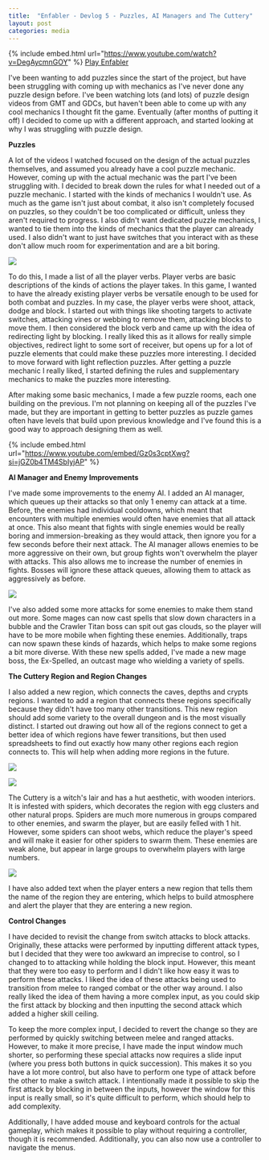 ```yaml
---
title:  "Enfabler - Devlog 5 - Puzzles, AI Managers and The Cuttery"
layout: post
categories: media
---
```


{% include embed.html url="https://www.youtube.com/watch?v=DegAycmnGOY" %}
[Play Enfabler](https://andrewjscott02.itch.io/enfabler)

I've been wanting to add puzzles since the start of the project, but have been struggling with coming up with mechanics as I've never done any puzzle design before. I've been watching lots (and lots) of puzzle design videos from GMT and GDCs, but haven't been able to come up with any cool mechanics I thought fit the game. Eventually (after months of putting it off) I decided to come up with a different approach, and started looking at why I was struggling with puzzle design.


**Puzzles**

A lot of the videos I watched focused on the design of the actual puzzles themselves, and assumed you already have a cool puzzle mechanic. However, coming up with the actual mechanic was the part I've been struggling with. I decided to break down the rules for what I needed out of a puzzle mechanic. I started with the kinds of mechanics I wouldn't use. As much as the game isn't just about combat, it also isn't completely focused on puzzles, so they couldn't be too complicated or difficult, unless they aren't required to progress. I also didn't want dedicated puzzle mechanics, I wanted to tie them into the kinds of mechanics that the player can already used. I also didn't want to just have switches that you interact with as these don't allow much room for experimentation and are a bit boring.

![](https://img.itch.zone/aW1nLzE0MTA4Nzc4LmpwZw==/original/u8zU%2BF.jpg)

To do this, I made a list of all the player verbs. Player verbs are basic descriptions of the kinds of actions the player takes. In this game, I wanted to have the already existing player verbs be versatile enough to be used for both combat and puzzles. In my case, the player verbs were shoot, attack, dodge and block. I started out with things like shooting targets to activate switches, attacking vines or webbing to remove them, attacking blocks to move them. I then considered the block verb and came up with the idea of redirecting light by blocking. I really liked this as it allows for really simple objectives, redirect light to some sort of receiver, but opens up for a lot of puzzle elements that could make these puzzles more interesting. I decided to move forward with light reflection puzzles. After getting a puzzle mechanic I really liked, I started defining the rules and supplementary mechanics to make the puzzles more interesting.

After making some basic mechanics, I made a few puzzle rooms, each one building on the previous. I'm not planning on keeping all of the puzzles I've made, but they are important in getting to better puzzles as puzzle games often have levels that build upon previous knowledge and I've found this is a good way to approach designing them as well.

{% include embed.html url="https://www.youtube.com/embed/Gz0s3cptXwg?si=jGZ0b4TM4SbIyjAP" %}

**AI Manager and Enemy Improvements**

I've made some improvements to the enemy AI. I added an AI manager, which queues up their attacks so that only 1 enemy can attack at a time. Before, the enemies had individual cooldowns, which meant that encounters with multiple enemies would often have enemies that all attack at once. This also meant that fights with single enemies would be really boring and immersion-breaking as they would attack, then ignore you for a few seconds before their next attack. The AI manager allows enemies to be more aggressive on their own, but group fights won't overwhelm the player with attacks. This also allows me to increase the number of enemies in fights. Bosses will ignore these attack queues, allowing them to attack as aggressively as before.

![](https://img.itch.zone/aW1nLzE0MTE3NjUzLnBuZw==/original/0onQeF.png)

I've also added some more attacks for some enemies to make them stand out more. Some mages can now cast spells that slow down characters in a bubble and the Crawler Titan boss can spit out gas clouds, so the player will have to be more mobile when fighting these enemies. Additionally, traps can now spawn these kinds of hazards, which helps to make some regions a bit more diverse. With these new spells added, I've made a new mage boss, the Ex-Spelled, an outcast mage who wielding a variety of spells.

**The Cuttery Region and Region Changes**

I also added a new region, which connects the caves, depths and crypts regions. I wanted to add a region that connects these regions specifically because they didn't have too many other transitions. This new region should add some variety to the overall dungeon and is the most visually distinct. I started out drawing out how all of the regions connect to get a better idea of which regions have fewer transitions, but then used spreadsheets to find out exactly how many other regions each region connects to. This will help when adding more regions in the future.

![](https://img.itch.zone/aW1nLzE0MTA4ODcwLmpwZWc=/original/Y2sqa7.jpeg)

![](https://img.itch.zone/aW1nLzE0MTA4ODg0LnBuZw==/original/jz%2BZK%2F.png)

The Cuttery is a witch's lair and has a hut aesthetic, with wooden interiors. It is infested with spiders, which decorates the region with egg clusters and other natural props. Spiders are much more numerous in groups compared to other enemies, and swarm the player, but are easily felled with 1 hit. However, some spiders can shoot webs, which reduce the player's speed and will make it easier for other spiders to swarm them. These enemies are weak alone, but appear in large groups to overwhelm players with large numbers.

![](https://img.itch.zone/aW1nLzE0MTE3NjUxLnBuZw==/original/8zaum8.png)

I have also added text when the player enters a new region that tells them the name of the region they are entering, which helps to build atmosphere and alert the player that they are entering a new region.

**Control Changes**

I have decided to revisit the change from switch attacks to block attacks. Originally, these attacks were performed by inputting different attack types, but I decided that they were too awkward an imprecise to control, so I changed to to attacking while holding the block input. However, this meant that they were too easy to perform and I didn't like how easy it was to perform these attacks. I liked the idea of these attacks being used to transition from melee to ranged combat or the other way around. I also really liked the idea of them having a more complex input, as you could skip the first attack by blocking and then inputting the second attack which added a higher skill ceiling.

To keep the more complex input, I decided to revert the change so they are performed by quickly switching between melee and ranged attacks. However, to make it more precise, I have made the input window much shorter, so performing these special attacks now requires a slide input (where you press both buttons in quick succession). This makes it so you have a lot more control, but also have to perform one type of attack before the other to make a switch attack. I intentionally made it possible to skip the first attack by blocking in between the inputs, however the window for this input is really small, so it's quite difficult to perform, which should help to add complexity.

Additionally, I have added mouse and keyboard controls for the actual gameplay, which makes it possible to play without requiring a controller, though it is recommended. Additionally, you can also now use a controller to navigate the menus.
